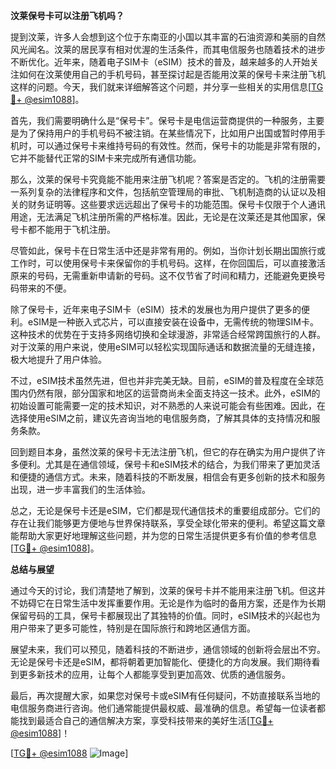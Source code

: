 **汶莱保号卡可以注册飞机吗？**

提到汶莱，许多人会想到这个位于东南亚的小国以其丰富的石油资源和美丽的自然风光闻名。汶莱的居民享有相对优渥的生活条件，而其电信服务也随着技术的进步不断优化。近年来，随着电子SIM卡（eSIM）技术的普及，越来越多的人开始关注如何在汶莱使用自己的手机号码，甚至探讨起是否能用汶莱的保号卡来注册飞机这样的问题。今天，我们就来详细解答这个问题，并分享一些相关的实用信息[[TG💪+ @esim1088](https://t.me/s/esim1088)]。

首先，我们需要明确什么是“保号卡”。保号卡是电信运营商提供的一种服务，主要是为了保持用户的手机号码不被注销。在某些情况下，比如用户出国或暂时停用手机时，可以通过保号卡来维持号码的有效性。然而，保号卡的功能是非常有限的，它并不能替代正常的SIM卡来完成所有通信功能。

那么，汶莱的保号卡究竟能不能用来注册飞机呢？答案是否定的。飞机的注册需要一系列复杂的法律程序和文件，包括航空管理局的审批、飞机制造商的认证以及相关的财务证明等。这些要求远远超出了保号卡的功能范围。保号卡仅限于个人通讯用途，无法满足飞机注册所需的严格标准。因此，无论是在汶莱还是其他国家，保号卡都不能用于飞机注册。

尽管如此，保号卡在日常生活中还是非常有用的。例如，当你计划长期出国旅行或工作时，可以使用保号卡来保留你的手机号码。这样，在你回国后，可以直接激活原来的号码，无需重新申请新的号码。这不仅节省了时间和精力，还能避免更换号码带来的不便。

除了保号卡，近年来电子SIM卡（eSIM）技术的发展也为用户提供了更多的便利。eSIM是一种嵌入式芯片，可以直接安装在设备中，无需传统的物理SIM卡。这种技术的优势在于支持多网络切换和全球漫游，非常适合经常跨国旅行的人群。对于汶莱的用户来说，使用eSIM可以轻松实现国际通话和数据流量的无缝连接，极大地提升了用户体验。

不过，eSIM技术虽然先进，但也并非完美无缺。目前，eSIM的普及程度在全球范围内仍然有限，部分国家和地区的运营商尚未全面支持这一技术。此外，eSIM的初始设置可能需要一定的技术知识，对不熟悉的人来说可能会有些困难。因此，在选择使用eSIM之前，建议先咨询当地的电信服务商，了解其具体的支持情况和服务条款。

回到题目本身，虽然汶莱的保号卡无法注册飞机，但它的存在确实为用户提供了许多便利。尤其是在通信领域，保号卡和eSIM技术的结合，为我们带来了更加灵活和便捷的通信方式。未来，随着科技的不断发展，相信会有更多创新的技术和服务出现，进一步丰富我们的生活体验。

总之，无论是保号卡还是eSIM，它们都是现代通信技术的重要组成部分。它们的存在让我们能够更方便地与世界保持联系，享受全球化带来的便利。希望这篇文章能帮助大家更好地理解这些问题，并为您的日常生活提供更多有价值的参考信息[[TG💪+ @esim1088](https://t.me/s/esim1088)]。

**总结与展望**

通过今天的讨论，我们清楚地了解到，汶莱的保号卡并不能用来注册飞机。但这并不妨碍它在日常生活中发挥重要作用。无论是作为临时的备用方案，还是作为长期保留号码的工具，保号卡都展现出了其独特的价值。同时，eSIM技术的兴起也为用户带来了更多可能性，特别是在国际旅行和跨地区通信方面。

展望未来，我们可以预见，随着科技的不断进步，通信领域的创新将会层出不穷。无论是保号卡还是eSIM，都将朝着更加智能化、便捷化的方向发展。我们期待看到更多新技术的应用，让每个人都能享受到更加高效、优质的通信服务。

最后，再次提醒大家，如果您对保号卡或eSIM有任何疑问，不妨直接联系当地的电信服务商进行咨询。他们通常能提供最权威、最准确的信息。希望每一位读者都能找到最适合自己的通信解决方案，享受科技带来的美好生活[[TG💪+ @esim1088](https://t.me/s/esim1088)]！

[[TG💪+ @esim1088](https://t.me/s/esim1088) ![Image](https://i.postimg.cc/4NQfJmqS/Snipaste-2025-05-13-00-14-12.png)]